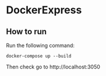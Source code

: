# DockerExpress

## How to run
Run the following command:

`docker-compose up --build`

Then check go to http://localhost:3050

